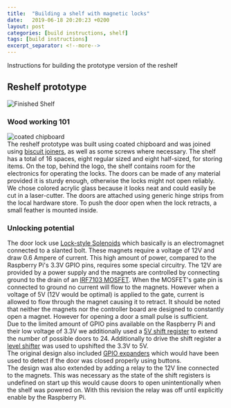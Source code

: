 ```yaml
---
title:  "Building a shelf with magnetic locks"
date:   2019-06-18 20:20:23 +0200
layout: post
categories: [build instructions, shelf]
tags: [build instructions]
excerpt_separator: <!--more-->
---
```


Instructions for building the prototype version of the reshelf

<!--more-->

## Reshelf prototype

![Finished Shelf](finishedShelf.jpg)  

### Wood working 101
![coated chipboard](wood.jpg)  
The reshelf prototype was built using coated chipboard and was joined using [biscuit joiners](https://en.wikipedia.org/wiki/Biscuit_joiner), as well as some screws where necessary. The shelf has a total of 16 spaces, eight regular sized and eight half-sized, for storing items. On the top, behind the logo, the shelf contains room for the electronics for operating the locks. The doors can be made of any material provided it is sturdy enough, otherwise the locks might not open reliably. We chose colored acrylic glass because it looks neat and could easily be cut in a laser-cutter. The doors are attached using generic hinge strips from the local hardware store. To push the door open when the lock retracts, a small feather is mounted inside.

### Unlocking potential

The door lock use [Lock-style Solenoids](https://www.adafruit.com/product/1512) which basically is an electromagnet connected to a slanted bolt. These magnets require a voltage of 12V and draw 0.6 Ampere of current. This high amount of power, compared to the Raspberry Pi's 3.3V GPIO pins, requires some special circuitry. The 12V are provided by a power supply and the magnets are controlled by connecting ground to the drain of an [IRF7103 MOSFET](https://www.infineon.com/cms/de/product/power/mosfet/20v-300v-n-channel-power-mosfet/40v-75v-n-channel-power-mosfet/irf7103/). When the MOSFET's gate pin is connected to ground no current will flow to the magnets. However when a voltage of 5V (12V would be optimal) is applied to the gate, current is allowed to flow through the magnet causing it to retract. It should be noted that neither the magnets nor the controller board are designed to constantly open a magnet. However for opening a door a small pulse is sufficient.  
Due to the limited amount of GPIO pins available on the Raspberry Pi and their low voltage of 3.3V we additionally used a [5V shift register](http://www.ti.com/lit/ds/symlink/sn74hc595.pdf) to extend the number of possible doors to 24. Additionally to drive the shift register a [level shifter](https://www.google.com/url?sa=t&rct=j&q=&esrc=s&source=web&cd=16&ved=2ahUKEwiD1-TIq_biAhXKDuwKHXO1DdgQFjAPegQIBxAC&url=https%3A%2F%2Fwww.st.com%2Fresource%2Fen%2Fdatasheet%2Fm54hc27.pdf&usg=AOvVaw1h5-sy9XQZj8ys-TOlBKai) was used to upshifted the 3.3V to 5V.  
The original design also included [GPIO expanders](http://ww1.microchip.com/downloads/en/DeviceDoc/MCP23008-MCP23S08-Data-Sheet-20001919F.pdf) which would have been used to detect if the door was closed properly using buttons.  
The design was also extended by adding a relay to the 12V line connected to the magnets. This was necessary as the state of the shift registers is undefined on start up this would cause doors to open unintentionally when the shelf was powered on. With this revision the relay was off until explicitly enable by the Raspberry Pi.
